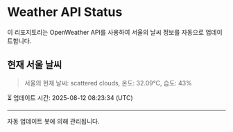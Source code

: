 
# Weather API Status

이 리포지토리는 OpenWeather API를 사용하여 서울의 날씨 정보를 자동으로 업데이트합니다.

## 현재 서울 날씨
> 서울의 현재 날씨: scattered clouds, 온도: 32.09°C, 습도: 43%

⏳ 업데이트 시간: 2025-08-12 08:23:34 (UTC)

---
자동 업데이트 봇에 의해 관리됩니다.
